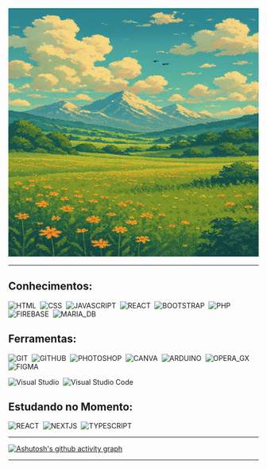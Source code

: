 <div align="center">    
  <img width="100%" height="500px" src="img.png" />
</div>

***

## Conhecimentos:

![HTML](https://img.shields.io/badge/HTML-228B22?style=for-the-badge&logo=html5&logoColor=orange)&nbsp;
![CSS](https://img.shields.io/badge/CSS-228B22?style=for-the-badge&logo=css3&logoColor=skyblue)&nbsp;
![JAVASCRIPT](https://img.shields.io/badge/JAVASCRIPT-228B22?style=for-the-badge&logo=JAVASCRIPT&logoColor=YELLOW)&nbsp;
![REACT](https://img.shields.io/badge/REACT-228B22?style=for-the-badge&logo=REACT&logoColor=61DAFB)&nbsp;
![BOOTSTRAP](https://img.shields.io/badge/BOOTSTRAP-228B22?style=for-the-badge&logo=bootstrap&logoColor=purple)&nbsp;
![PHP](https://img.shields.io/badge/PHP-228B22?style=for-the-badge&logo=php&logoColor=9a77e6)&nbsp;
![FIREBASE](https://img.shields.io/badge/FIREBASE-228B22?style=for-the-badge&logo=firebase&logoColor=white)&nbsp;
![MARIA_DB](https://img.shields.io/badge/MARIA_DB-228B22?style=for-the-badge&logo=mariadb&logoColor=white)&nbsp;

## Ferramentas:

![GIT](https://img.shields.io/badge/GIT-228B22?style=for-the-badge&logo=git&logoColor=orange)&nbsp;
![GITHUB](https://img.shields.io/badge/GITHUB-228B22?style=for-the-badge&logo=github&logoColor=white)&nbsp;
![PHOTOSHOP](https://img.shields.io/badge/PHOTOSHOP-228B22?style=for-the-badge&logo=Adobe%20Photoshop&logoColor=blue)&nbsp;
![CANVA](https://img.shields.io/badge/CANVA-228B22.svg?&style=for-the-badge&logo=Canva&logoColor=cyan)&nbsp;
![ARDUINO](https://img.shields.io/badge/ARDUINO-228B22?style=for-the-badge&logo=arduino&logoColor=green)&nbsp;
![OPERA_GX](https://img.shields.io/badge/OPERA_GX-228B22?style=for-the-badge&logo=Opera&logoColor=red)&nbsp;
![FIGMA](https://img.shields.io/badge/FIGMA-228B22?style=for-the-badge&logo=figma&logoColor=orange)&nbsp;

![Visual Studio](https://img.shields.io/badge/-Visual%20Studio-228B22?style=for-the-badge&logo=visual-studio&logoColor=C8A2C8&labelColor=0D1117)&nbsp;
![Visual Studio Code](https://img.shields.io/badge/-Visual%20Studio%20Code-228B22?style=for-the-badge&logo=visual-studio&logoColor=1E90FF&labelColor=0D1117)&nbsp;

## Estudando no Momento:

![REACT](https://img.shields.io/badge/REACT-228B22?style=for-the-badge&logo=REACT&logoColor=61DAFB)&nbsp;
![NEXTJS](https://img.shields.io/badge/NEXT.JS-228B22?style=for-the-badge&logo=NEXT.JS&logoColor=0001)&nbsp;
![TYPESCRIPT](https://img.shields.io/badge/TYPESCRIPT-228B22?style=for-the-badge&logo=TypeScript&logoColor=61DAFB)&nbsp;

***

[![Ashutosh's github activity graph](https://github-readme-activity-graph.vercel.app/graph?username=PedroGasparr&bg_color=000000&color=228B22&line=228B22&point=fff&area=true&hide_border=true)](https://github.com/ashutosh00710/github-readme-activity-graph)

***
